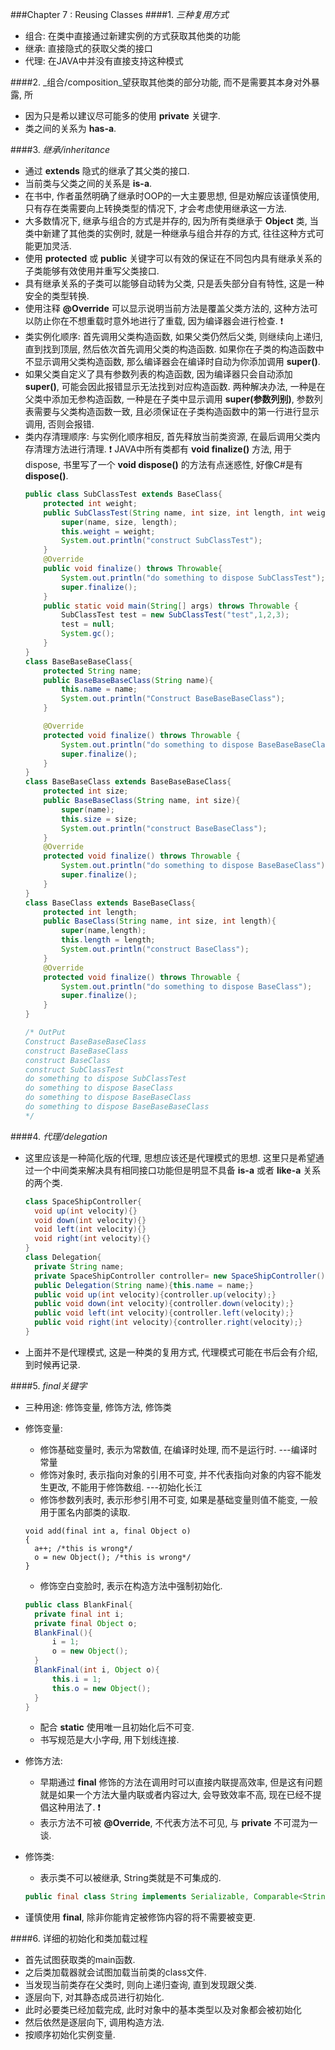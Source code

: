 ###Chapter 7 : Reusing Classes
####1. _三种复用方式_
+ 组合: 在类中直接通过新建实例的方式获取其他类的功能
+ 继承: 直接隐式的获取父类的接口
+ 代理: 在JAVA中并没有直接支持这种模式

####2. _组合/composition_望获取其他类的部分功能, 而不是需要其本身对外暴露, 所
+ 因为只是希以建议尽可能多的使用 **private** 关键字. 
+ 类之间的关系为 **has-a**. 

####3. _继承/inheritance_
+ 通过 **extends** 隐式的继承了其父类的接口. 
+ 当前类与父类之间的关系是 **is-a**. 
+ 在书中, 作者虽然明确了继承时OOP的一大主要思想, 但是劝解应该谨慎使用, 只有存在类需要向上转换类型的情况下, 才会考虑使用继承这一方法. 
+ 大多数情况下, 继承与组合的方式是并存的, 因为所有类继承于 **Object** 类, 当类中新建了其他类的实例时, 就是一种继承与组合并存的方式, 往往这种方式可能更加灵活. 
+ 使用 **protected** 或 **public** 关键字可以有效的保证在不同包内具有继承关系的子类能够有效使用并重写父类接口. 
+ 具有继承关系的子类可以能够自动转为父类, 只是丢失部分自有特性, 这是一种安全的类型转换. 
+ 使用注释 **@Override** 可以显示说明当前方法是覆盖父类方法的, 这种方法可以防止你在不想重载时意外地进行了重载, 因为编译器会进行检查. :heavy_exclamation_mark:
+ 类实例化顺序: 首先调用父类构造函数, 如果父类仍然后父类, 则继续向上递归, 直到找到顶层, 然后依次首先调用父类的构造函数. 如果你在子类的构造函数中不显示调用父类构造函数, 那么编译器会在编译时自动为你添加调用 **super()**. 
+ 如果父类自定义了具有参数列表的构造函数, 因为编译器只会自动添加 **super()**, 可能会因此报错显示无法找到对应构造函数. 两种解决办法, 一种是在父类中添加无参构造函数, 一种是在子类中显示调用 **super(参数列别)**, 参数列表需要与父类构造函数一致, 且必须保证在子类构造函数中的第一行进行显示调用, 否则会报错. 
+ 类内存清理顺序: 与实例化顺序相反, 首先释放当前类资源, 在最后调用父类内存清理方法进行清理. :heavy_exclamation_mark: JAVA中所有类都有 **void finalize()** 方法, 用于dispose, 书里写了一个 **void dispose()** 的方法有点迷惑性, 好像C#是有 **dispose()**. 
    ```java
    public class SubClassTest extends BaseClass{
        protected int weight;
        public SubClassTest(String name, int size, int length, int weight) {
            super(name, size, length);
            this.weight = weight;
            System.out.println("construct SubClassTest");
        }
        @Override
        public void finalize() throws Throwable{
            System.out.println("do something to dispose SubClassTest");
            super.finalize();
        }
        public static void main(String[] args) throws Throwable {
            SubClassTest test = new SubClassTest("test",1,2,3);
            test = null;
            System.gc();
        }
    }
    class BaseBaseBaseClass{
        protected String name;
        public BaseBaseBaseClass(String name){
            this.name = name;
            System.out.println("Construct BaseBaseBaseClass");
        }
    
        @Override
        protected void finalize() throws Throwable {
            System.out.println("do something to dispose BaseBaseBaseClass");
            super.finalize();
        }
    }
    class BaseBaseClass extends BaseBaseBaseClass{
        protected int size;
        public BaseBaseClass(String name, int size){
            super(name);
            this.size = size;
            System.out.println("construct BaseBaseClass");
        }
        @Override
        protected void finalize() throws Throwable {
            System.out.println("do something to dispose BaseBaseClass");
            super.finalize();
        }
    }
    class BaseClass extends BaseBaseClass{
        protected int length;
        public BaseClass(String name, int size, int length){
            super(name,length);
            this.length = length;
            System.out.println("construct BaseClass");
        }
        @Override
        protected void finalize() throws Throwable {
            System.out.println("do something to dispose BaseClass");
            super.finalize();
        }
    }
    ```
    ```java
    /* OutPut
    Construct BaseBaseBaseClass
    construct BaseBaseClass
    construct BaseClass
    construct SubClassTest
    do something to dispose SubClassTest
    do something to dispose BaseClass
    do something to dispose BaseBaseClass
    do something to dispose BaseBaseBaseClass
    */
    ```

####4. _代理/delegation_
+ 这里应该是一种简化版的代理, 思想应该还是代理模式的思想. 这里只是希望通过一个中间类来解决具有相同接口功能但是明显不具备 **is-a** 或者 **like-a** 关系的两个类. 
    ```java
    class SpaceShipController{
      void up(int velocity){}
      void down(int velocity){}
      void left(int velocity){}
      void right(int velocity){}
    }
    class Delegation{
      private String name;
      private SpaceShipController controller= new SpaceShipController();
      public Delegation(String name){this.name = name;}
      public void up(int velocity){controller.up(velocity);}
      public void down(int velocity){controller.down(velocity);}
      public void left(int velocity){controller.left(velocity);}
      public void right(int velocity){controller.right(velocity);}   
    }
    ```
+ 上面并不是代理模式, 这是一种类的复用方式, 代理模式可能在书后会有介绍, 到时候再记录. 

####5. _final关键字_
+ 三种用途: 修饰变量, 修饰方法, 修饰类
+ 修饰变量: 
    + 修饰基础变量时, 表示为常数值, 在编译时处理, 而不是运行时. ---编译时常量
    + 修饰对象时, 表示指向对象的引用不可变, 并不代表指向对象的内容不能发生更改, 不能用于修饰数组. ---初始化长江
    + 修饰参数列表时, 表示形参引用不可变, 如果是基础变量则值不能变, 一般用于匿名内部类的读取. 
    ```
    void add(final int a, final Object o)
    {
      a++; /*this is wrong*/  
      o = new Object(); /*this is wrong*/ 
    }
    ```
    + 修饰空白变脸时, 表示在构造方法中强制初始化. 
    ```java
    public class BlankFinal{
      private final int i;
      private final Object o;
      BlankFinal(){
          i = 1;
          o = new Object();
      }
      BlankFinal(int i, Object o){
          this.i = 1;
          this.o = new Object();
      }
    }
    ```
    + 配合 **static** 使用唯一且初始化后不可变. 
    + 书写规范是大小字母, 用下划线连接. 
+ 修饰方法: 
    + 早期通过 **final** 修饰的方法在调用时可以直接内联提高效率, 但是这有问题就是如果一个方法大量内联或者内容过大, 会导致效率不高, 现在已经不提倡这种用法了. :heavy_exclamation_mark:
    + 表示方法不可被 **@Override**, 不代表方法不可见, 与 **private** 不可混为一谈. 
+ 修饰类: 
    + 表示类不可以被继承, String类就是不可集成的. 
    ```java
    public final class String implements Serializable, Comparable<String>, CharSequence {...}
    ```

+ 谨慎使用 **final**, 除非你能肯定被修饰内容的将不需要被变更. 
    
####6. 详细的初始化和类加载过程
+ 首先试图获取类的main函数. 
+ 之后类加载器就会试图加载当前类的class文件. 
+ 当发现当前类存在父类时, 则向上递归查询, 直到发现跟父类. 
+ 逐层向下, 对其静态成员进行初始化. 
+ 此时必要类已经加载完成, 此时对象中的基本类型以及对象都会被初始化
+ 然后依然是逐层向下, 调用构造方法. 
+ 按顺序初始化实例变量. 